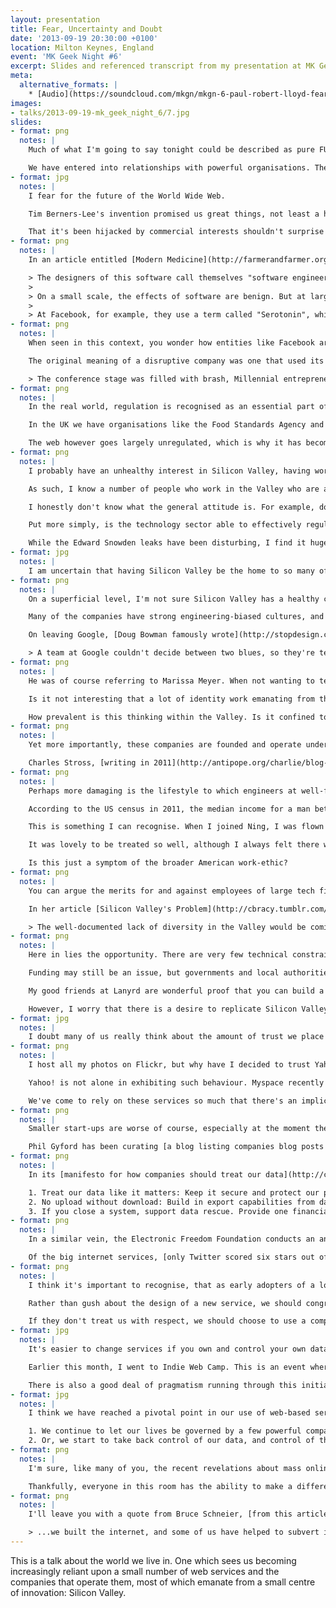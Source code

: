 ```yaml
---
layout: presentation
title: Fear, Uncertainty and Doubt
date: '2013-09-19 20:30:00 +0100'
location: Milton Keynes, England
event: 'MK Geek Night #6'
excerpt: Slides and referenced transcript from my presentation at MK Geek Night
meta:
  alternative_formats: |
    * [Audio](https://soundcloud.com/mkgn/mkgn-6-paul-robert-lloyd-fear)
images:
- talks/2013-09-19-mk_geek_night_6/7.jpg
slides:
- format: png
  notes: |
    Much of what I'm going to say tonight could be described as pure FUD -- cynical nonsense and fear-mongering. Yet fear, uncertainty and doubt -- these are real human emotions that can be too easily brushed aside in the face of valid concerns or criticism.

    We have entered into relationships with powerful organisations. These are organisations we will declare our undying love for, but I want to question whether we've taken the time to consider the consequences of doing so.
- format: jpg
  notes: |
    I fear for the future of the World Wide Web.

    Tim Berners-Lee's invention promised us great things, not least a highly democratic communication tool in which anyone could access information, and anyone could publish information. It's a powerful concept, and it's one we shouldn't lose sight of.

    That it's been hijacked by commercial interests shouldn't surprise us, but the way it's been hijacked should. Not only is our behaviour constantly monitored and tracked, sites like Facebook, Google+ and Twitter are actively manipulating our behaviour as well.
- format: png
  notes: |
    In an article entitled [Modern Medicine](http://farmerandfarmer.org/medicine/social.html), Jonathan Harris described social software design. He wrote:

    > The designers of this software call themselves "software engineers", but they are really more like social engineers. Through their inventions, they alter the behaviour of millions of people, yet very few of them realise that this is what they are doing, and even fewer consider the ethical implications of that kind of power.
    >
    > On a small scale, the effects of software are benign. But at large companies, with hundreds of millions of users, something so apparently small as the choice of what should be a default setting, will have an immediate impact on the daily behaviour patterns of a large percentage of the planet.
    >
    > At Facebook, for example, they use a term called "Serotonin", which refers to the bonding hormone released by the brain in moments of intimacy. In design reviews, Facebook designers are asked, "Where is the serotonin in this design?" meaning, "how will this new feature release bonding hormones in the brains of our users, to keep them coming back for more?"
- format: png
  notes: |
    When seen in this context, you wonder how entities like Facebook are able to operate without any degree of oversight. Is it right that one company can affect the lives of so many people, so freely? Facebook's leadership may say they are being disruptive; challenging social norms.

    The original meaning of a disruptive company was one that used its small size to shake up a bigger industry, but disruption is turning into something more sinister. Reporting on last year's TechCrunch Disrupt conference, [Paul Carr wrote](http://pandodaily.com/2012/10/24/travis-shrugged/):

    > The conference stage was filled with brash, Millennial entrepreneurs vowing to "Disrupt" real-world laws and regulations in the same way that me stealing your dog is Disrupting the idea of pet ownership. On more than one occasion a judge would ask an entrepreneur "Is this legal?" to which the reply would inevitably come: "Not yet." The audience would laugh and applaud.
- format: png
  notes: |
    In the real world, regulation is recognised as an essential part of well-functioning economy, to combat excessive behaviour, and maintain a level playing field.

    In the UK we have organisations like the Food Standards Agency and Ofcom. Even America, which has very conservative economic policies, has similar oversight agencies.

    The web however goes largely unregulated, which is why it has become so attractive to believers in the free-market and those that have little time for anything that gets in the way of them increasing their personal wealth.
- format: png
  notes: |
    I probably have an unhealthy interest in Silicon Valley, having worked for there a few years ago.

    As such, I know a number of people who work in the Valley who are as equally disturbed by these developments as I am. It gives me hope to know that sensible people work there. Obviously, as these people are my friends, they are a self-selecting group, people roughly the same age as me, who share similar interests and political views.

    I honestly don't know what the general attitude is. For example, do most developers and engineers have a moral compasses? Are they able to provide enough of a counterbalance to CEOs like Mark Zuckerberg who have very specific and controversial views on privacy? Are engineers that care about privacy able to find work at these companies?

    Put more simply, is the technology sector able to effectively regulate itself?

    While the Edward Snowden leaks have been disturbing, I find it hugely encouraging there was someone working for the NSA that had the moral integrity -- and courage -- to leak this information. My hope is that there are others like him.
- format: jpg
  notes: |
    I am uncertain that having Silicon Valley be the home to so many of the services we use every day is that healthy.
- format: png
  notes: |
    On a superficial level, I'm not sure Silicon Valley has a healthy culture of design. To me, it appears to be seen as a mean of styling, or manipulating, but not to producing things of any inherent value.

    Many of the companies have strong engineering-biased cultures, and there is an over-reliance on seeing customers as little more than data-points.

    On leaving Google, [Doug Bowman famously wrote](http://stopdesign.com/archive/2009/03/20/goodbye-google.html):

    > A team at Google couldn't decide between two blues, so they're testing 41 shades between each blue to see which one performs better. I had a recent debate over whether a border should be 3, 4 or 5 pixels wide, and was asked to prove my case. I can't operate in an environment like that. I've grown tired of debating such minuscule design decisions.
- format: png
  notes: |
    He was of course referring to Marissa Meyer. When not wanting to test which shade of blue to use at Google, she went on to design Yahoo's new logo, with somewhat predictable results.

    Is it not interesting that a lot of identity work emanating from the valley is rationalised with circles and lines overlaid? Is this the only way designers can justify their work?

    How prevalent is this thinking within the Valley. Is it confined to Google?
- format: png
  notes: |
    Yet more importantly, these companies are founded and operate under US law, which is very different from English and European law.

    Charles Stross, [writing in 2011](http://antipope.org/charlie/blog-static/2011/11/evil-social-networks.html), noted that the California-based web service Klout had a privacy policy that was almost certainly illegal under the UK Data Protection Act, not least because they asserted the right to collect information about you, if you simply visited their website.
- format: png
  notes: |
    Perhaps more damaging is the lifestyle to which engineers at well-funded start-ups are able to enjoy.

    According to the US census in 2011, the median income for a man between the ages of 25 and 34 was just over $32,000. Yet according to recruitment site Dice.com, the average salary for tech talent in Silicon Valley was more than $100,000. ([Source](http://eastbayexpress.com/oakland/content?oid=3494301))

    This is something I can recognise. When I joined Ning, I was flown over to Palo Alto, put up in expensive hotels, and had the rent paid for my apartment. Meals were often brought in every lunchtime, and the fridge was always stocked full of treats. And yes, I had an outrageous salary too.

    It was lovely to be treated so well, although I always felt there was an underlying motive; a desire for you to never leave the office, or spend any of your free time not thinking about work. This was particularly evident when I was offered a MiFi dongle and data contract, so I could work on the train to and from the office. Weekends felt like a privilege, not a right.

    Is this just a symptom of the broader American work-ethic?
- format: png
  notes: |
    You can argue the merits for and against employees of large tech firms being rewarded so handsomely, as much as you can for footballers and bankers. A shortage of talented engineers and designers means rewards will be high. But I wonder if this is creating an environment in which the people building products we use every day have little empathy for how the rest of us live.

    In her article [Silicon Valley's Problem](http://cbracy.tumblr.com/post/39314979304/silicon-valleys-problem) Catherine Bracy articulates the problems associated with this bubble:

    > The well-documented lack of diversity in the Valley would be comical if it wasn't so harmful. It feels like, and often is, a bunch of Stanford guys making tools to fix their own problems. Sometimes they stumble into a groundbreaking new app that has a more far-reaching impact (see: Twitter) and sometimes they try and shoehorn a social good mission into their business plan (see: a thousand other companies). Barely any of them start from an entrenched social problem and work backwards from there. Very few of them are really fundamentally improving society. They're making widgets or iterating on things that already exist.
- format: png
  notes: |
    Here in lies the opportunity. There are very few technical constraints forcing companies to relocate to the Valley anymore. Companies that exist outside the bubble have a greater chance I believe of designing products more empathetic to the wider world.

    Funding may still be an issue, but governments and local authorities are seeing growth in the technology sector and want to support it. Not having the culture of well-funded venture-backed start-ups will lead to the creation of more sustainable businesses too.

    My good friends at Lanyrd are wonderful proof that you can build a successful start-up outside the Valley.

    However, I worry that there is a desire to replicate Silicon Valley, which is a futile endeavour; Silicon Valley is the result of a century of good fortune and happy accidents. Digital hubs should be true to themselves, not facsimiles of a rotting model.
- format: jpg
  notes: |
    I doubt many of us really think about the amount of trust we place in the small number of services on which we rely on a daily basis.
- format: png
  notes: |
    I host all my photos on Flickr, but why have I decided to trust Yahoo!, a company that has consistently proved itself a poor custodian of user data, not least when it deleted the 38 million pages it once hosted on Geocities.

    Yahoo! is not alone in exhibiting such behaviour. Myspace recently deleted all the blog posts once hosted on its platform, providing no warning that it was going to do so. Individual posts or sites have been taken down on Tumblr without warning because of DMCA take-down notices, or legal disputes, with little or no recourse for content owners.

    We've come to rely on these services so much that there's an implicit trust in the companies that operate them. Do they deserve our trust?
- format: png
  notes: |
    Smaller start-ups are worse of course, especially at the moment they get acquired.

    Phil Gyford has been curating [a blog listing companies blog posts in which they exclaim their excitement of being acquired](http://gyford.com/phil/writing/2013/02/27/our-incredible-journey.php), and the inevitable posts that follow a few months later which backtrack on any promises regarding content users have uploaded.
- format: png
  notes: |
    In its [manifesto for how companies should treat our data](http://contentsmagazine.com/data/), Contents magazine suggested all services should:

    1. Treat our data like it matters: Keep it secure and protect our privacy, of course -- but also maintain serious backups and respect our choice to delete any information we've contributed.
    2. No upload without download: Build in export capabilities from day one.
    3. If you close a system, support data rescue. Provide one financial quarter's notice between announcing the shutdown and destroying any user-contributed content, public or private, and offer data export during this period.
- format: png
  notes: |
    In a similar vein, the Electronic Freedom Foundation conducts an annual survey in which it measures how well companies protect your data from the government. It has six criteria.

    Of the big internet services, [only Twitter scored six stars out of six. Apple got one](https://www.eff.org/sites/default/files/who-has-your-back-2013-report-20130513.pdf). This year's survey was conducted before the Snowden leaks, so it'll be interesting to see how these ratings change. However, since the EFF started publishing this report two years ago, the scores have been improving.
- format: png
  notes: |
    I think it's important to recognise, that as early adopters of a lot of these products, we wield excessive power. We shaped products like Twitter, and we can shape future products too!

    Rather than gush about the design of a new service, we should congratulate services on well-written terms and conditions, data export options, how well they protect us against government snooping.

    If they don't treat us with respect, we should choose to use a competing service.
- format: jpg
  notes: |
    It's easier to change services if you own and control your own data. The nascent Indie Web movement promotes publishing content on your own site, and optionally syndicating it to the third-parties.

    Earlier this month, I went to Indie Web Camp. This is an event where people are creating new technologies, products and protocols that allow us to do just that. While a lot of the concepts being demoed were still in development, I was impressed by the focus on making these new tools user-centred, and in many cases, better designed than the products they are attempting to replace.

    There is also a good deal of pragmatism running through this initiative; many of the contributors realised that the best tools for creating this content were built by the third parties, but we can use their tools, and then store the definitive copies on our own servers.
- format: jpg
  notes: |
    I think we have reached a pivotal point in our use of web-based services, and now face a fork in the road. We have two choices:

    1. We continue to let our lives be governed by a few powerful companies, and accept the consequences this brings.
    2. Or, we start to take back control of our data, and control of the web.
- format: png
  notes: |
    I'm sure, like many of you, the recent revelations about mass online surveillance undertaken by the NSA and GCHQ have made using the internet less exciting than it used to be. Not least because the companies running the services we have come to rely on appear to have been complicit in aiding these programmes.

    Thankfully, everyone in this room has the ability to make a difference, to build the web we want to see. Although the web has matured considerably in the last 20 years, a text editor, an FTP client and some web space is all you need to publish on the web.
- format: png
  notes: |
    I'll leave you with a quote from Bruce Schneier, [from this article in the Guardian](http://theguardian.com/commentisfree/2013/sep/05/government-betrayed-internet-nsa-spying):

    > ...we built the internet, and some of us have helped to subvert it. Now those of us who love liberty have to fix it.
---
```

This is a talk about the world we live in. One which sees us becoming increasingly reliant upon a small number of web services and the companies that operate them, most of which emanate from a small centre of innovation: Silicon Valley.
